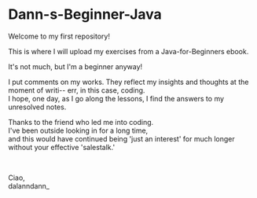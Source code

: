 # Dann-s-Beginner-Java
<p>Welcome to my first repository!</p>

<p> This is where I will upload my exercises from a Java-for-Beginners ebook.</p>
    It's not much, but I'm a beginner anyway!

<p> I put comments on my works. They reflect my insights and thoughts at the moment of writi-- err, in this case, coding. </br>
    I hope, one day, as I go along the lessons, I find the answers to my unresolved notes.
</p>

<p> Thanks to the friend who led me into coding. </br>
    I've been outside looking in for a long time, </br>
    and this would have continued being 'just an interest' for much longer without your effective 'salestalk.'
</p>

</br>

Ciao, </br>
dalanndann_
